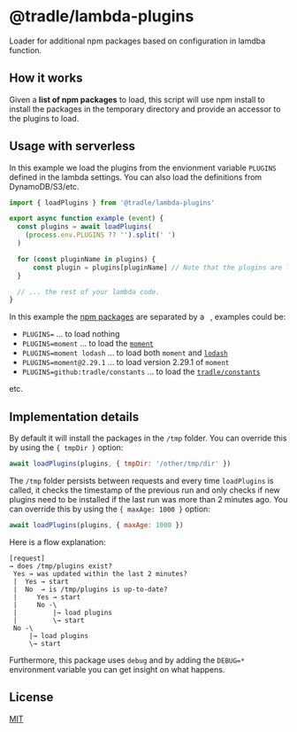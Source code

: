 # @tradle/lambda-plugins

Loader for additional npm packages based on configuration in lamdba function.

## How it works

Given a **list of npm packages** to load, this script will use npm install to
install the packages in the temporary directory and provide an accessor to the plugins to load.

## Usage with serverless

In this example we load the plugins from the envionment variable `PLUGINS` defined
in the lambda settings. You can also load the definitions from DynamoDB/S3/etc.

```js
import { loadPlugins } from '@tradle/lambda-plugins'

export async function example (event) {
  const plugins = await loadPlugins(
    (process.env.PLUGINS ?? '').split(' ')
  )

  for (const pluginName in plugins) {
      const plugin = plugins[pluginName] // Note that the plugins are loaded on-demand!
  }

  // ... the rest of your lambda code.
}
```

In this example the [npm packages][] are separated by a ` `, examples could be:

- `PLUGINS=` ... to load nothing
- `PLUGINS=moment` ... to load the [`moment`](https://npmjs.com/package/moment)
- `PLUGINS=moment lodash` ... to load both `moment` and [`lodash`](https://npmjs.com/package/lodash)
- `PLUGINS=moment@2.29.1` ... to load version 2.29.1 of `moment`
- `PLUGINS=github:tradle/constants` ... to load the [`tradle/constants`](https://github.com/tradle/constants)

etc.

[npm packages]: https://docs.npmjs.com/cli/v7/commands/npm-install#description

## Implementation details

By default it will install the packages in the `/tmp` folder. You can override
this by using the `{ tmpDir }` option:

```js
await loadPlugins(plugins, { tmpDir: '/other/tmp/dir' })
```

The `/tmp` folder persists between requests and every time `loadPlugins` is called,
it checks the timestamp of the previous run and only checks if new plugins need to
be installed if the last run was more than 2 minutes ago. You can override this by
using the `{ maxAge: 1000 }`
option:

```js
await loadPlugins(plugins, { maxAge: 1000 })
```

Here is a flow explanation:

```
[request]
→ does /tmp/plugins exist?
 Yes → was updated within the last 2 minutes?
 |  Yes → start
 |  No  → is /tmp/plugins is up-to-date?
 |     Yes → start
 |     No -\  
 |         |→ load plugins
 |         \→ start
 No -\
     |→ load plugins
     \→ start
```

Furthermore, this package uses `debug` and by adding the `DEBUG=*` environment
variable you can get insight on what happens.

## License

[MIT](./LICENSE)
